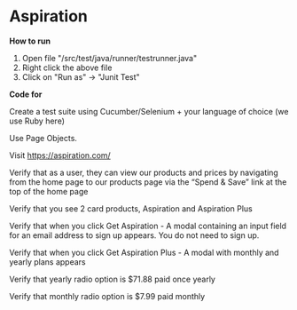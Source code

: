 # Aspiration

**How to run**
1. Open file "/src/test/java/runner/testrunner.java"
2. Right click the above file
3. Click on "Run as" -> "Junit Test"

**Code for**

Create a test suite using Cucumber/Selenium + your language of choice (we use Ruby here)

Use Page Objects.

Visit 
https://aspiration.com/

Verify that as a user, they can view our products and prices by navigating from the home page to our products page via the “Spend & Save” link at the top of the home page

Verify that you see 2 card products, Aspiration and Aspiration Plus

Verify that when you click Get Aspiration - A modal containing an input field for an email address to sign up appears. You
do not need to sign up.

Verify that when you click Get Aspiration Plus - A modal with monthly and yearly plans appears

Verify that yearly radio option is $71.88 paid once yearly

Verify that monthly radio option is $7.99 paid monthly
